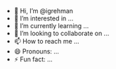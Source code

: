 - 👋 Hi, I’m @igrehman
- 👀 I’m interested in ...
- 🌱 I’m currently learning ...
- 💞️ I’m looking to collaborate on ...
- 📫 How to reach me ...
- 😄 Pronouns: ...
- ⚡ Fun fact: ...

<!---
igrehman/igrehman is a ✨ special ✨ repository because its `README.md` (this file) appears on your GitHub profile.
You can click the Preview link to take a look at your changes.
--->
